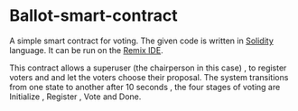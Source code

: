 # Ballot-smart-contract
A simple smart contract for voting.
The given code is written in [Solidity](https://docs.soliditylang.org/en/v0.8.3/) language. It can be run on the [Remix IDE](https://remix.ethereum.org/#optimize=false&runs=200&evmVersion=null). 

This contract allows a superuser (the chairperson in this case) , to register voters and and let the voters choose their proposal. The system transitions from one state to another after 10 seconds , the four stages of voting are Initialize , Register , Vote and Done.

